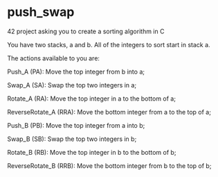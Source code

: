 # push_swap
 42 project asking you to create a sorting algorithm in C

You have two stacks, a and b. All of the integers to sort start in stack a.

The actions available to you are:

Push_A (PA): Move the top integer from b into a;

Swap_A (SA): Swap the top two integers in a;

Rotate_A (RA): Move the top integer in a to the bottom of a;

ReverseRotate_A (RRA): Move the bottom integer from a to the top of a;


Push_B (PB): Move the top integer from a into b;

Swap_B (SB): Swap the top two integers in b;

Rotate_B (RB): Move the top integer in b to the bottom of b;

ReverseRotate_B (RRB): Move the bottom integer from b to the top of b;

